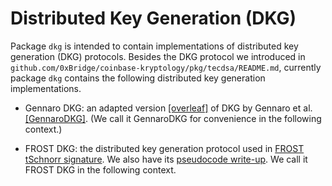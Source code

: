 # Distributed Key Generation (DKG)

Package `dkg` is intended to contain implementations of distributed key generation (DKG) protocols. 
Besides the DKG protocol we introduced in `github.com/0xBridge/coinbase-kryptology/pkg/tecdsa/README.md`, currently
package `dkg` contains the following distributed key generation implementations. 

- Gennaro DKG: an adapted version [[overleaf]](https://www.overleaf.com/project/60915c0df1d6917f5cde6657) of 
DKG by Gennaro et al. [[GennaroDKG]](https://link.springer.com/content/pdf/10.1007/s00145-006-0347-3.pdf). (We call it
GennaroDKG for convenience in the following context.)
  
- FROST DKG: the distributed key generation protocol used in [FROST tSchnorr signature](https://tools.ietf.org/pdf/draft-komlo-frost-00.pdf). We also 
have its [pseudocode write-up](https://www.overleaf.com/read/nvmyjwsnbrwj). We call it FROST DKG in the following context.  
